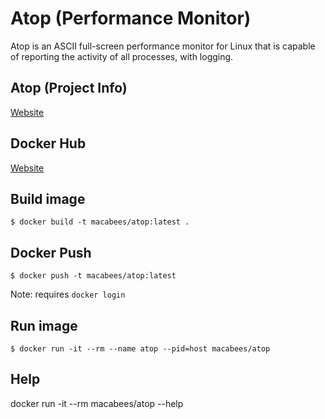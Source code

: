 # Atop (Performance Monitor)
Atop is an ASCII full-screen performance monitor for Linux that is capable of reporting the activity of all processes, with logging.

## Atop (Project Info)
[Website](https://www.atoptool.nl/)

## Docker Hub
[Website](https://hub.docker.com/r/macabees/atop/)

## Build image
`$ docker build -t macabees/atop:latest .`

## Docker Push
`$ docker push -t macabees/atop:latest`

Note: requires `docker login`

## Run image
`$ docker run -it --rm --name atop --pid=host macabees/atop`

## Help
docker run -it --rm macabees/atop --help

